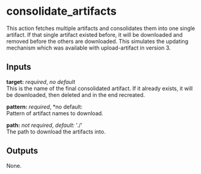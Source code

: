 # consolidate_artifacts

This action fetches multiple artifacts and consolidates them into one single artifact.
If that single artifact existed before, it will be downloaded and removed before
the others are downloaded. This simulates the updating mechanism which was available
with upload-artifact in version 3.

## Inputs

**target:** *required*, *no default*  
This is the name of the final consolidated artifact. If it already exists, it will
be downloaded, then deleted and in the end recreated.

**pattern:** *required*, *no default:  
Pattern of artifact names to download.

**path:** *not required*, *default:* './'  
The path to download the artifacts into.

## Outputs

None.
